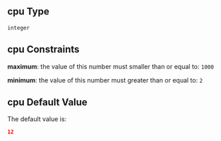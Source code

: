 ## cpu Type

`integer`

## cpu Constraints

**maximum**: the value of this number must smaller than or equal to: `1000`

**minimum**: the value of this number must greater than or equal to: `2`

## cpu Default Value

The default value is:

```json
12
```
